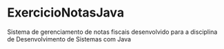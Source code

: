 # ExercicioNotasJava
Sistema de gerenciamento de notas fiscais desenvolvido para a disciplina de Desenvolvimento de Sistemas com Java
